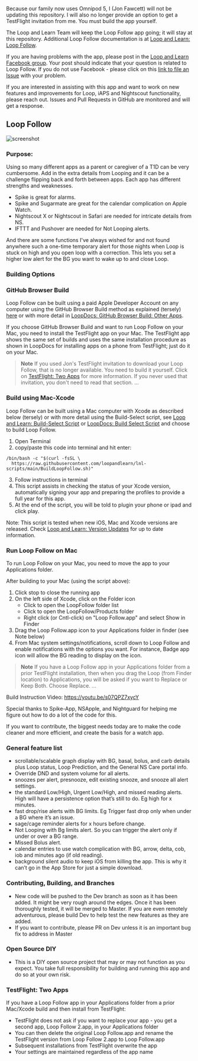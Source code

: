 Because our family now uses Omnipod 5, I (Jon Fawcett) will not be updating this repository. I will also no longer provide an option to get a TestFlight invitation from me. You must build the app yourself.

The Loop and Learn Team will keep the Loop Follow app going; it will stay at this repository. Additional Loop Follow documentation is at [Loop and Learn: Loop Follow](https://www.loopandlearn.org/loop-follow/).

If you are having problems with the app, please post in the [Loop and Learn Facebook group](https://www.facebook.com/groups/LOOPandLEARN). Your post should indicate that your question is related to Loop Follow. If you do not use Facebook - please click on this [link to file an Issue](https://github.com/jonfawcett/LoopFollow/issues) with your problem.

If you are interested in assisting with this app and want to work on new features and improvements for Loop, iAPS and Nightscout functionality, please reach out. Issues and Pull Requests in GitHub are monitored and will get a response.

## Loop Follow 
![screenshot](https://user-images.githubusercontent.com/38429455/93782187-436e8880-fbf8-11ea-8709-e2afba692132.png)

### Purpose:

Using so many different apps as a parent or caregiver of a T1D can be very cumbersome. Add in the extra details from Looping
and it can be a challenge flipping back and forth between apps. Each app has different strengths and weaknesses.
- Spike is great for alarms. 
- Spike and Sugarmate are great for the calendar complication on Apple Watch. 
- Nightscout X or Nightscout in Safari are needed for intricate details from NS.
- IFTTT and Pushover are  needed for Not Looping alerts.

And there are some functions I've always wished for and not found anywhere such a one-time temporary alert
for those nights when Loop is stuck on high and you open loop with a correction. This lets you set a higher
low alert for the BG you want to wake up to and close Loop.

### Building Options

### GitHub Browser Build

Loop Follow can be built using a paid Apple Developer Account on any computer using the GitHub Browser Build method as explained (tersely) [here](fastlane/testflight.md) or with more detail in [LoopDocs: GitHub Browser Build: Other Apps](https://loopkit.github.io/loopdocs/gh-actions/gh-other-apps).

If you choose GitHub Browser Build and want to run Loop Follow on your Mac, you need to install the TestFlight app on your Mac. The TestFlight app shows the same set of builds and uses the same installation procedure as shown in LoopDocs for installing apps on a phone from TestFlight; just do it on your Mac.

> **Note**
> If you used Jon's TestFlight invitation to download your Loop Follow, that is no longer available. You need to build it yourself. Click on [TestFlight: Two Apps](#testflight-two-apps) for more information. If you never used that invitation, you don't need to read that section.
> ...

### Build using Mac-Xcode

Loop Follow can be built using a Mac computer with Xcode as described below (tersely) or with more detail using the Build-Select script, see [Loop and Learn: Build-Select Script](https://www.loopandlearn.org/build-select) or [LoopDocs: Build Select Script](https://loopkit.github.io/loopdocs/build/step14/#build-select-script) and choose to build Loop Follow.

1. Open Terminal
2. copy/paste this code into terminal and hit enter:
```
/bin/bash -c "$(curl -fsSL \
  https://raw.githubusercontent.com/loopandlearn/lnl-scripts/main/BuildLoopFollow.sh)"
```
3. Follow instructions in terminal
4. This script assists in checking the status of your Xcode version, automatically signing your app and preparing the profiles to provide a full year for this app.
5. At the end of the script, you will be told to plugin your phone or ipad and click play.

Note: This script is tested when new iOS, Mac and Xcode versions are released. Check [Loop and Learn: Version Updates](https://www.loopandlearn.org/version-updates/) for up to date information.

### Run Loop Follow on Mac

To run Loop Follow on your Mac, you need to move the app to your Applications folder.

After building to your Mac (using the script above):
1. Click stop to close the running app
1. On the left side of Xcode, click on the Folder icon
    * Click to open the LoopFollow folder list
    * Click to open the LoopFollow/Products folder
    * Right click (or Cntl-click) on "Loop Follow.app" and select Show in Finder
4. Drag the Loop Follow.app icon to your Applications folder in finder (see Note below)
5. From Mac system settings/notifications, scroll down to Loop Follow and enable notifications with the options you want. For instance, Badge app icon will allow the BG reading to display on the icon.

> **Note**
> If you have a Loop Follow app in your Applications folder from a prior TestFlight installation, then when you drag the Loop (from Finder location) to Applications, you will be asked if you want to Replace or Keep Both. Choose Replace.
> ...

Build Instruction Video: https://youtu.be/s07QPZ7xycY

Special thanks to Spike-App, NSApple, and Nightguard for helping me figure out how to do a lot of the code for this.

If you want to contribute, the biggest needs today are to make the code cleaner and more efficient, and create the basis for a watch app.

### General feature list
- scrollable/scalable graph display with BG, basal, bolus, and carb details plus Loop status, Loop Prediction, and the General NS Care portal info.
- Override DND and system volume for all alerts.
- snoozes per alert, presnooze, edit existing snooze, and snooze all alert settings.
- the standard Low/High, Urgent Low/High, and missed reading alerts. High will have a persistence option that’s still to do. Eg high for x minutes.
- fast drop/rise alerts with BG limits. Eg Trigger fast drop only when under a BG where it’s an issue.
- sage/cage reminder alerts for x hours before change.
- Not Looping with Bg limits alert. So you can trigger the alert only if under or over a BG range.
- Missed Bolus alert.
- calendar entries to use watch complication with BG, arrow, delta, cob, iob and minutes ago (if old reading).
- background silent audio to keep iOS from killing the app. This is why it can’t go in the App Store for just a simple download.

### Contributing, Building, and Branches
- New code will be pushed to the Dev branch as soon as it has been added. It might be very rough around the edges. Once it has been thoroughly tested, it will be merged to Master. If you are even remotely adventurous, please build Dev to help test the new features as they are added.
- If you want to contribute, please PR on Dev unless it is an important bug fix to address in Master

### Open Source DIY
- This is a DIY open source project that may or may not function as you expect. You take full responsibility for building and running this app and do so at your own risk.

### TestFlight: Two Apps

If you have a Loop Follow app in your Applications folder from a prior Mac/Xcode build and then install from TestFlight:

* TestFlight does not ask if you want to replace your app - you get a second app, Loop Follow 2.app, in your Applications folder
* You can then delete the original Loop Follow.app and rename the TestFlight version from Loop Follow 2.app to Loop Follow.app
* Subsequent installations from TestFlight overwrite the app
* Your settings are maintained regardless of the app name
